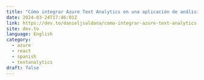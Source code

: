 ```yaml
---
title: "Cómo integrar Azure Text Analytics en una aplicación de análisis de feedback"
date: 2024-03-24T17:46:01Z
link: https://dev.to/danieljsaldana/como-integrar-azure-text-analytics-en-una-aplicacion-de-analisis-de-feedback-2jje?utm_medium=RSS&utm_source=news.12bit.vn
site: dev.to
language: English
category:
  - azure
  - react
  - spanish
  - textanalytics
draft: false
---
```

